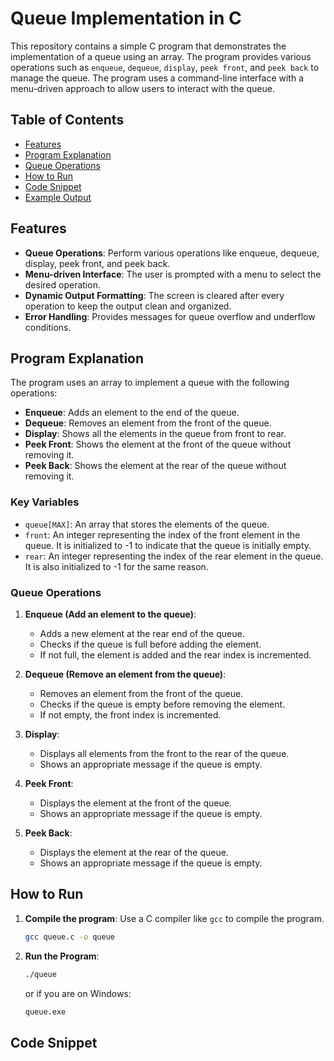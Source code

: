 # Queue Implementation in C

This repository contains a simple C program that demonstrates the implementation of a queue using an array. The program provides various operations such as `enqueue`, `dequeue`, `display`, `peek front`, and `peek back` to manage the queue. The program uses a command-line interface with a menu-driven approach to allow users to interact with the queue.

## Table of Contents

- [Features](#features)
- [Program Explanation](#program-explanation)
- [Queue Operations](#queue-operations)
- [How to Run](#how-to-run)
- [Code Snippet](#code-snippet)
- [Example Output](#example-output)

## Features

- **Queue Operations**: Perform various operations like enqueue, dequeue, display, peek front, and peek back.
- **Menu-driven Interface**: The user is prompted with a menu to select the desired operation.
- **Dynamic Output Formatting**: The screen is cleared after every operation to keep the output clean and organized.
- **Error Handling**: Provides messages for queue overflow and underflow conditions.

## Program Explanation

The program uses an array to implement a queue with the following operations:

- **Enqueue**: Adds an element to the end of the queue.
- **Dequeue**: Removes an element from the front of the queue.
- **Display**: Shows all the elements in the queue from front to rear.
- **Peek Front**: Shows the element at the front of the queue without removing it.
- **Peek Back**: Shows the element at the rear of the queue without removing it.

### Key Variables

- `queue[MAX]`: An array that stores the elements of the queue.
- `front`: An integer representing the index of the front element in the queue. It is initialized to -1 to indicate that the queue is initially empty.
- `rear`: An integer representing the index of the rear element in the queue. It is also initialized to -1 for the same reason.

### Queue Operations

1. **Enqueue (Add an element to the queue)**:
   - Adds a new element at the rear end of the queue.
   - Checks if the queue is full before adding the element.
   - If not full, the element is added and the rear index is incremented.

2. **Dequeue (Remove an element from the queue)**:
   - Removes an element from the front of the queue.
   - Checks if the queue is empty before removing the element.
   - If not empty, the front index is incremented.

3. **Display**:
   - Displays all elements from the front to the rear of the queue.
   - Shows an appropriate message if the queue is empty.

4. **Peek Front**:
   - Displays the element at the front of the queue.
   - Shows an appropriate message if the queue is empty.

5. **Peek Back**:
   - Displays the element at the rear of the queue.
   - Shows an appropriate message if the queue is empty.

## How to Run

1. **Compile the program**:
   Use a C compiler like `gcc` to compile the program.
   ```bash
   gcc queue.c -o queue
2. **Run the Program**:
   ```bash
   ./queue
   ```
   or if you are on Windows:
   ```bash
   queue.exe
## Code Snippet
